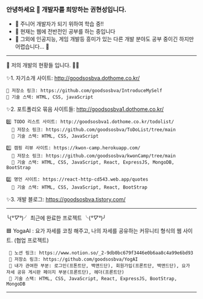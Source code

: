 ### 안녕하세요 👋 개발자를 희망하는 권현성입니다.

<!--
**goodsosbva/goodsosbva** is a ✨ _special_ ✨ repository because its `README.md` (this file) appears on your GitHub profile.

Here are some ideas to get you started:
-->

- 🔭 주니어 개발자가 되기 위하여 학습 중!!
- 🌱 현재는 웹에 전반전인 공부를 하는 중입니다
- 👯 그외에 인공지능, 게임 개발등 흥미가 있는 다른 개발 분야도 공부 중이긴 하지만 어렵습니다... 🤔

<hr/>

💬 저의 개발의 현황들 입니다. 🌙🌱

✨1. 자기소개 사이트: http://goodsosbva.dothome.co.kr/ </br>
    
    🔷 저장소 링크: https://github.com/goodsosbva/IntroduceMySelf
    📘 기술 스택: HTML, CSS, javaScript
    
 
✨2. 포트폴리오 묶음 사이트들: http://goodsosbva1.dothome.co.kr/ </br>

    0️⃣ TODO 리스트 사이트: http://goodsosbva1.dothome.co.kr/todolist/
      🔷 저장소 링크: https://github.com/goodsosbva/ToDoList/tree/main
      📘 기술 스택: HTML, CSS, JavaScript

    1️⃣ 캠핑 리뷰 사이트: https://kwon-camp.herokuapp.com/
      🔷 저장소 링크: https://github.com/goodsosbva/kwonCamp/tree/main
      📘 기술 스택: HTML, CSS, JavaScript, React, ExpressJS, MongoDB, BootStrap 

    2️⃣ 명언 사이트: https://react-http-cd543.web.app/quotes
      📘 기술 스택: HTML, CSS, JavaScript, React, BootStrap
      
  
✨3. 개발 블로그: https://goodsosbva.tistory.com/ </br>

<hr/>

╰(*°▽°*)╯ 최근에 완료한 프로젝트 ╰(*°▽°*)╯


🟦 YogaAI : 요가 자세를 코칭 해주고, 나의 자세를 공유하는 커뮤니티 형식의 웹 사이트. (협업 프로젝트)

     🔷 노션 링크: https://www.notion.so/_2-9db0bc679f3446e0b6aa8c4a99e6bd93
     🔷 저장소 링크: https://github.com/goodsosbva/YogAI
     🔷 내가 관여한 부분: 로그인(프톤트단, 백앤드단), 회원가입(프론트단, 백앤드단), 요가 자세 공유 게시판 페이지 부분(프론트단), 헤더(프론트단)
     📘 기술 스택: HTML, CSS, JavaScript, React, ExpressJS, BootStrap, MongoDB
     
<hr/>

